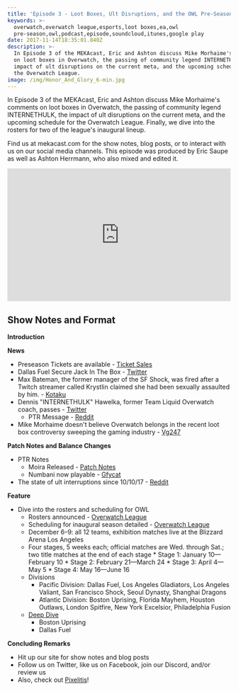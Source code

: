 ```yaml
---
title: 'Episode 3 - Loot Boxes, Ult Disruptions, and the OWL Pre-Season'
keywords: >-
  overwatch,overwatch league,esports,loot boxes,ea,owl
  pre-season,owl,podcast,episode,soundcloud,itunes,google play
date: 2017-11-14T18:35:01.840Z
description: >-
  In Episode 3 of the MEKAcast, Eric and Ashton discuss Mike Morhaime's comments
  on loot boxes in Overwatch, the passing of community legend INTERNETHULK, the
  impact of ult disruptions on the current meta, and the upcoming schedule for
  the Overwatch League.
image: /img/Honor_And_Glory_6-min.jpg
---
```

In Episode 3 of the MEKAcast, Eric and Ashton discuss Mike Morhaime's comments on loot boxes in Overwatch, the passing of community legend INTERNETHULK, the impact of ult disruptions on the current meta, and the upcoming schedule for the Overwatch League. Finally, we dive into the rosters for two of the league's inaugural lineup.

Find us at mekacast.com for the show notes, blog posts, or to interact with us on our social media channels. This episode was produced by Eric Saupe as well as Ashton Herrmann, who also mixed and edited it.

<iframe width="100%" height="300" scrolling="no" frameborder="no" src="https://w.soundcloud.com/player/?url=https%3A//api.soundcloud.com/tracks/355683752&amp;color=%238992b9&amp;auto_play=false&amp;hide_related=false&amp;show_comments=true&amp;show_user=true&amp;show_reposts=false&amp;show_teaser=true&amp;visual=true"></iframe>

## Show Notes and Format

**Introduction**

**News**

 * Preseason Tickets are available - [Ticket Sales](https://www.universe.com/events/overwatch-league-preseason-tickets-burbank-Z87Y4C)
 * Dallas Fuel Secure Jack In The Box - [Twitter](https://twitter.com/DallasFuel/status/928314597324525570)
 *  Max Bateman, the former manager of the SF Shock, was fired after a Twitch streamer called Krystlin claimed she had been sexually assaulted by him. -
[Kotaku](https://compete.kotaku.com/overwatch-team-fires-manager-after-woman-says-he-sexual-1820187919)
 * Dennis "INTERNETHULK" Hawelka,
former Team Liquid Overwatch coach, passes - [Twitter](https://twitter.com/TeamLiquid/status/928423446098296833)
   * PTR Message - [Reddit](https://i.redd.it/987qxmzaxexz.png)
 *  Mike Morhaime doesn't believe Overwatch belongs in the recent loot box controversy sweeping the gaming industry - [Vg247](https://www.vg247.com/2017/11/08/overwatch-loot-boxes-dont-belong-in-the-current-controversy-says-blizzard-ceo/)

**Patch Notes and Balance Changes**

 * PTR Notes
   * Moira Released - [Patch Notes](https://playoverwatch.com/en-us/blog/21179257)
   * Numbani now playable - [Gfycat](https://gfycat.com/gifs/detail/FearfulLastErmine)
 * The state of ult interruptions since 10/10/17 - [Reddit](https://www.reddit.com/r/Overwatch/comments/7cgm5u/the_new_ult_interruption_system_is_absolute/)

**Feature**

* Dive into the rosters and scheduling for OWL
  *  Rosters announced - [Overwatch League](https://overwatchleague.com/en-us/news/21174034)
  *  Scheduling for inaugural season detailed - [Overwatch League](https://overwatchleague.com/en-us/news/21108384)
    *  December 6–9: all 12 teams, exhibition matches live at the Blizzard Arena Los Angeles
    *  Four stages, 5 weeks each; official matches are Wed. through Sat.; two title matches at the end of each stage
      *  Stage 1: January 10—February 10
      *  Stage 2: February 21—March 24
      *  Stage 3: April 4—May 5
      *  Stage 4: May 16—June 16
  *  Divisions
     *  Pacific Division: Dallas Fuel, Los Angeles Gladiators, Los Angeles Valiant, San Francisco Shock, Seoul Dynasty, Shanghai Dragons
     *  Atlantic Division: Boston Uprising, Florida Mayhem, Houston Outlaws, London Spitfire, New York Excelsior, Philadelphia Fusion
  *  [Deep Dive](https://overwatchleague.com/en-us/teams)
     * Boston Uprising
     * Dallas Fuel

**Concluding Remarks**

 *  Hit up our site for show notes and blog posts
 *  Follow us on Twitter, like us on Facebook, join our Discord, and/or review us
 *  Also, check out [Pixelitis](http://pixelitis.io)!
